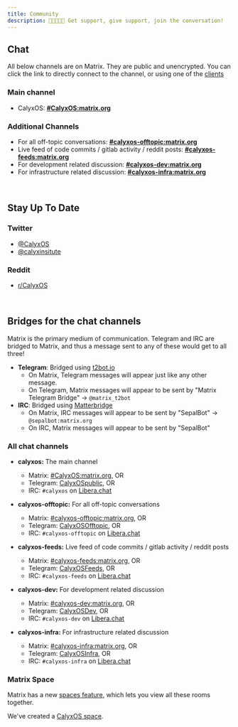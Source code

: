 ```yaml
---
title: Community
description: 🧑🏿‍🤝‍🧑🏻 Get support, give support, join the conversation!
---
```


## Chat

All below channels are on Matrix. They are public and unencrypted. You can click the link to directly connect to the channel, or using one of the [clients](https://matrix.org/clients/)

### Main channel
* CalyxOS: **[#CalyxOS:matrix.org](https://app.element.io/#/room/#CalyxOS:matrix.org)**

### Additional Channels
* For all off-topic conversations: **[#calyxos-offtopic:matrix.org](https://app.element.io/#/room/#calyxos-offtopic:matrix.org)**
* Live feed of code commits / gitlab activity / reddit posts: **[#calyxos-feeds:matrix.org](https://app.element.io/#/room/#calyxos-feeds:matrix.org)**
* For development related discussion: **[#calyxos-dev:matrix.org](https://app.element.io/#/room/#calyxos-dev:matrix.org)**
* For infrastructure related discussion: **[#calyxos-infra:matrix.org](https://app.element.io/#/room/#calyxos-infra:matrix.org)**

<br />

## Stay Up To Date

### Twitter
* [@CalyxOS](https://twitter.com/CalyxOS)
* [@calyxinsitute](https://twitter.com/calyxinstitute)

### Reddit
* [r/CalyxOS](https://www.reddit.com/r/CalyxOS/)

<br />

## Bridges for the chat channels

Matrix is the primary medium of communication. Telegram and IRC are bridged to Matrix, and thus a message sent to any of these would get to all three!

* **Telegram**: Bridged using [t2bot.io](https://t2bot.io/telegram/)
  * On Matrix, Telegram messages will appear just like any other message.
  * On Telegram, Matrix messages will appear to be sent by "Matrix Telegram Bridge" -> `@matrix_t2bot`
* **IRC**: Bridged using [Matterbridge](https://github.com/42wim/matterbridge)
  * On Matrix, IRC messages will appear to be sent by "SepalBot" -> `@sepalbot:matrix.org`
  * On IRC, Matrix messages will appear to be sent by "SepalBot"

### All chat channels

* **calyxos:** The main channel
  * Matrix: [#CalyxOS:matrix.org](https://app.element.io/#/room/#CalyxOS:matrix.org), OR
  * Telegram: [CalyxOSpublic](https://t.me/CalyxOSpublic), OR
  * IRC: `#calyxos` on [Libera.chat](https://libera.chat)

* **calyxos-offtopic:** For all off-topic conversations
  * Matrix: [#calyxos-offtopic:matrix.org](https://app.element.io/#/room/#calyxos-offtopic:matrix.org), OR
  * Telegram: [CalyxOSOfftopic](https://t.me/CalyxOSOffTopic), OR
  * IRC: `#calyxos-offtopic` on [Libera.chat](https://libera.chat)

* **calyxos-feeds:** Live feed of code commits / gitlab activity / reddit posts
  * Matrix: [#calyxos-feeds:matrix.org](https://app.element.io/#/room/#calyxos-feeds:matrix.org), OR
  * Telegram: [CalyxOSFeeds](https://t.me/CalyxOSFeeds), OR
  * IRC: `#calyxos-feeds` on [Libera.chat](https://libera.chat)

* **calyxos-dev:** For development related discussion
  * Matrix: [#calyxos-dev:matrix.org](https://app.element.io/#/room/#calyxos-dev:matrix.org), OR
  * Telegram: [CalyxOSDev](https://t.me/CalyxOSDev), OR
  * IRC: `#calyxos-dev` on [Libera.chat](https://libera.chat)

* **calyxos-infra:** For infrastructure related discussion
  * Matrix: [#calyxos-infra:matrix.org](https://app.element.io/#/room/#calyxos-infra:matrix.org), OR
  * Telegram: [CalyxOSInfra](https://t.me/CalyxOSInfra), OR
  * IRC: `#calyxos-infra` on [Libera.chat](https://libera.chat)

### Matrix Space

Matrix has a new [spaces feature](https://element.io/blog/spaces-the-next-frontier/), which lets you view all these rooms together.

We've created a [CalyxOS space](https://app.element.io/#/room/!LuDyVhhVhiOBRTnSbL:matrix.org).
